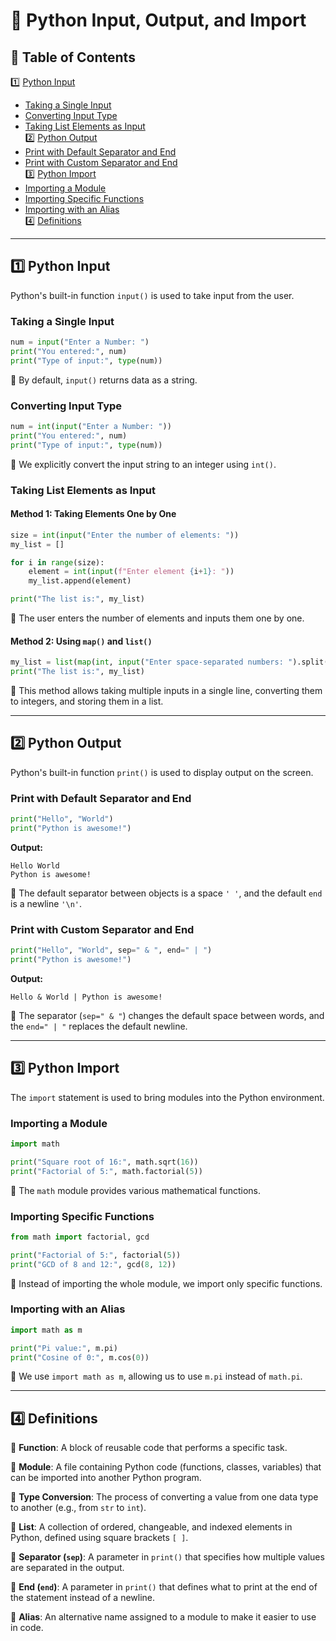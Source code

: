 # **📌 Python Input, Output, and Import**  

## **📖 Table of Contents**
1️⃣ [Python Input](#1️⃣-python-input)  
   - [Taking a Single Input](#taking-a-single-input)  
   - [Converting Input Type](#converting-input-type)  
   - [Taking List Elements as Input](#taking-list-elements-as-input)  
2️⃣ [Python Output](#2️⃣-python-output)  
   - [Print with Default Separator and End](#print-with-default-separator-and-end)  
   - [Print with Custom Separator and End](#print-with-custom-separator-and-end)  
3️⃣ [Python Import](#3️⃣-python-import)  
   - [Importing a Module](#importing-a-module)  
   - [Importing Specific Functions](#importing-specific-functions)  
   - [Importing with an Alias](#importing-with-an-alias)  
4️⃣ [Definitions](#4️⃣-definitions)  

---

## **1️⃣ Python Input**  

Python's built-in function `input()` is used to take input from the user.  

### **Taking a Single Input**  
```python
num = input("Enter a Number: ")
print("You entered:", num)
print("Type of input:", type(num))
```
🔹 By default, `input()` returns data as a string.  

### **Converting Input Type**  
```python
num = int(input("Enter a Number: "))
print("You entered:", num)
print("Type of input:", type(num))
```
🔹 We explicitly convert the input string to an integer using `int()`.  

### **Taking List Elements as Input**  

#### **Method 1: Taking Elements One by One**  
```python
size = int(input("Enter the number of elements: "))
my_list = []

for i in range(size):
    element = int(input(f"Enter element {i+1}: "))
    my_list.append(element)

print("The list is:", my_list)
```
🔹 The user enters the number of elements and inputs them one by one.  

#### **Method 2: Using `map()` and `list()`**  
```python
my_list = list(map(int, input("Enter space-separated numbers: ").split()))
print("The list is:", my_list)
```
🔹 This method allows taking multiple inputs in a single line, converting them to integers, and storing them in a list.  

---

## **2️⃣ Python Output**  

Python's built-in function `print()` is used to display output on the screen.  

### **Print with Default Separator and End**  
```python
print("Hello", "World")
print("Python is awesome!")
```
**Output:**  
```
Hello World
Python is awesome!
```
🔹 The default separator between objects is a space `' '`, and the default `end` is a newline `'\n'`.  

### **Print with Custom Separator and End**  
```python
print("Hello", "World", sep=" & ", end=" | ")
print("Python is awesome!")
```
**Output:**  
```
Hello & World | Python is awesome!
```
🔹 The separator (`sep=" & "`) changes the default space between words, and the `end=" | "` replaces the default newline.  

---

## **3️⃣ Python Import**  

The `import` statement is used to bring modules into the Python environment.  

### **Importing a Module**  
```python
import math

print("Square root of 16:", math.sqrt(16))
print("Factorial of 5:", math.factorial(5))
```
🔹 The `math` module provides various mathematical functions.  

### **Importing Specific Functions**  
```python
from math import factorial, gcd

print("Factorial of 5:", factorial(5))
print("GCD of 8 and 12:", gcd(8, 12))
```
🔹 Instead of importing the whole module, we import only specific functions.  

### **Importing with an Alias**  
```python
import math as m

print("Pi value:", m.pi)
print("Cosine of 0:", m.cos(0))
```
🔹 We use `import math as m`, allowing us to use `m.pi` instead of `math.pi`.  

---

## **4️⃣ Definitions**  

📌 **Function**: A block of reusable code that performs a specific task.  

📌 **Module**: A file containing Python code (functions, classes, variables) that can be imported into another Python program.  

📌 **Type Conversion**: The process of converting a value from one data type to another (e.g., from `str` to `int`).  

📌 **List**: A collection of ordered, changeable, and indexed elements in Python, defined using square brackets `[ ]`.  

📌 **Separator (`sep`)**: A parameter in `print()` that specifies how multiple values are separated in the output.  

📌 **End (`end`)**: A parameter in `print()` that defines what to print at the end of the statement instead of a newline.  

📌 **Alias**: An alternative name assigned to a module to make it easier to use in code.  
